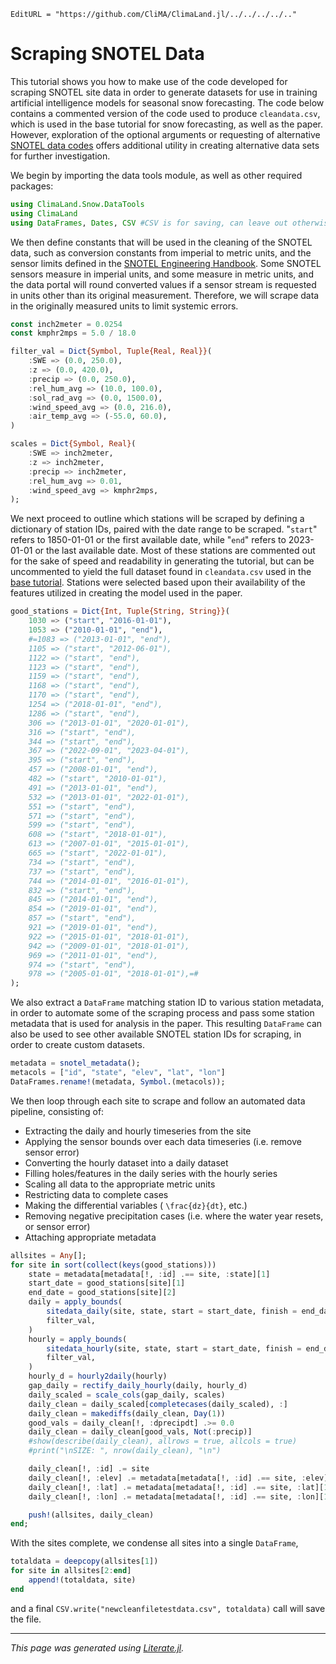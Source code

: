 ```@meta
EditURL = "https://github.com/CliMA/ClimaLand.jl/../../../../.."
```
# Scraping SNOTEL Data

This tutorial shows you how to make use of the code developed
for scraping SNOTEL site data in order to generate datasets for use
in training artificial intelligence models for seasonal snow forecasting.
The code below contains a commented version of the code used to produce
`cleandata.csv`, which is used in the base tutorial for snow forecasting,
as well as the paper. However, exploration of the optional arguments
or requesting of alternative [SNOTEL data codes](https://www.nrcs.usda.gov/wps/portal/wcc/home/dataAccessHelp/webService/webServiceReference#elementCodes) offers
additional utility in creating alternative data sets for further investigation.

We begin by importing the data tools module, as well as other required packages:

````julia
using ClimaLand.Snow.DataTools
using ClimaLand
using DataFrames, Dates, CSV #CSV is for saving, can leave out otherwise
````

We then define constants that will be used in the cleaning of the SNOTEL data,
such as conversion constants from imperial to metric units, and the sensor limits
defined in the [SNOTEL Engineering Handbook](https://directives.sc.egov.usda.gov/OpenNonWebContent.aspx?content=27630.wba). Some SNOTEL sensors measure
in imperial units, and some measure in metric units, and the data portal will round
converted values if a sensor stream is requested in units other than its original
measurement. Therefore, we will scrape data in the originally measured units to limit
systemic errors.

````julia
const inch2meter = 0.0254
const kmphr2mps = 5.0 / 18.0

filter_val = Dict{Symbol, Tuple{Real, Real}}(
    :SWE => (0.0, 250.0),
    :z => (0.0, 420.0),
    :precip => (0.0, 250.0),
    :rel_hum_avg => (10.0, 100.0),
    :sol_rad_avg => (0.0, 1500.0),
    :wind_speed_avg => (0.0, 216.0),
    :air_temp_avg => (-55.0, 60.0),
)

scales = Dict{Symbol, Real}(
    :SWE => inch2meter,
    :z => inch2meter,
    :precip => inch2meter,
    :rel_hum_avg => 0.01,
    :wind_speed_avg => kmphr2mps,
);
````

We next proceed to outline which stations will be scraped by defining
a dictionary of station IDs, paired with the date range to be scraped.
"`start`" refers to 1850-01-01 or the first available date, while "`end`"
refers to 2023-01-01 or the last available date. Most of these stations
are commented out for the sake of speed and readability in generating
the tutorial, but can be uncommented to yield the full dataset found in
`cleandata.csv` used in the [base tutorial](../base_tutorial/). Stations were
selected based upon their availability of the features utilized in
creating the model used in the paper.

````julia
good_stations = Dict{Int, Tuple{String, String}}(
    1030 => ("start", "2016-01-01"),
    1053 => ("2010-01-01", "end"),
    #=1083 => ("2013-01-01", "end"),
    1105 => ("start", "2012-06-01"),
    1122 => ("start", "end"),
    1123 => ("start", "end"),
    1159 => ("start", "end"),
    1168 => ("start", "end"),
    1170 => ("start", "end"),
    1254 => ("2018-01-01", "end"),
    1286 => ("start", "end"),
    306 => ("2013-01-01", "2020-01-01"),
    316 => ("start", "end"),
    344 => ("start", "end"),
    367 => ("2022-09-01", "2023-04-01"),
    395 => ("start", "end"),
    457 => ("2008-01-01", "end"),
    482 => ("start", "2010-01-01"),
    491 => ("2013-01-01", "end"),
    532 => ("2013-01-01", "2022-01-01"),
    551 => ("start", "end"),
    571 => ("start", "end"),
    599 => ("start", "end"),
    608 => ("start", "2018-01-01"),
    613 => ("2007-01-01", "2015-01-01"),
    665 => ("start", "2022-01-01"),
    734 => ("start", "end"),
    737 => ("start", "end"),
    744 => ("2014-01-01", "2016-01-01"),
    832 => ("start", "end"),
    845 => ("2014-01-01", "end"),
    854 => ("2019-01-01", "end"),
    857 => ("start", "end"),
    921 => ("2019-01-01", "end"),
    922 => ("2015-01-01", "2018-01-01"),
    942 => ("2009-01-01", "2018-01-01"),
    969 => ("2011-01-01", "end"),
    974 => ("start", "end"),
    978 => ("2005-01-01", "2018-01-01"),=#
);
````

We also extract a `DataFrame` matching station ID to various station metadata,
in order to automate some of the scraping process and pass some station
metadata that is used for analysis in the paper. This resulting `DataFrame`
can also be used to see other available SNOTEL station IDs for scraping,
in order to create custom datasets.

````julia
metadata = snotel_metadata();
metacols = ["id", "state", "elev", "lat", "lon"]
DataFrames.rename!(metadata, Symbol.(metacols));
````

We then loop through each site to scrape and follow an automated data pipeline, consisting of:
- Extracting the daily and hourly timeseries from the site
- Applying the sensor bounds over each data timeseries (i.e. remove sensor error)
- Converting the hourly dataset into a daily dataset
- Filling holes/features in the daily series with the hourly series
- Scaling all data to the appropriate metric units
- Restricting data to complete cases
- Making the differential variables ( ``\frac{dz}{dt}``, etc.)
- Removing negative precipitation cases (i.e. where the water year resets, or sensor error)
- Attaching appropriate metadata

````julia
allsites = Any[];
for site in sort(collect(keys(good_stations)))
    state = metadata[metadata[!, :id] .== site, :state][1]
    start_date = good_stations[site][1]
    end_date = good_stations[site][2]
    daily = apply_bounds(
        sitedata_daily(site, state, start = start_date, finish = end_date),
        filter_val,
    )
    hourly = apply_bounds(
        sitedata_hourly(site, state, start = start_date, finish = end_date),
        filter_val,
    )
    hourly_d = hourly2daily(hourly)
    gap_daily = rectify_daily_hourly(daily, hourly_d)
    daily_scaled = scale_cols(gap_daily, scales)
    daily_clean = daily_scaled[completecases(daily_scaled), :]
    daily_clean = makediffs(daily_clean, Day(1))
    good_vals = daily_clean[!, :dprecipdt] .>= 0.0
    daily_clean = daily_clean[good_vals, Not(:precip)]
    #show(describe(daily_clean), allrows = true, allcols = true)
    #print("\nSIZE: ", nrow(daily_clean), "\n")

    daily_clean[!, :id] .= site
    daily_clean[!, :elev] .= metadata[metadata[!, :id] .== site, :elev][1]
    daily_clean[!, :lat] .= metadata[metadata[!, :id] .== site, :lat][1]
    daily_clean[!, :lon] .= metadata[metadata[!, :id] .== site, :lon][1]

    push!(allsites, daily_clean)
end;
````

With the sites complete, we condense all sites into a single `DataFrame`,

````julia
totaldata = deepcopy(allsites[1])
for site in allsites[2:end]
    append!(totaldata, site)
end
````

and a final `CSV.write("newcleanfiletestdata.csv", totaldata)` call will
save the file.

---

*This page was generated using [Literate.jl](https://github.com/fredrikekre/Literate.jl).*

